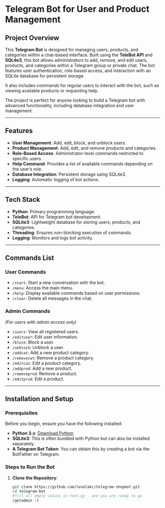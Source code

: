 # **Telegram Bot for User and Product Management**

## **Project Overview**

This **Telegram Bot** is designed for managing users, products, and categories within a chat-based interface. Built using the **TeleBot API** and **SQLite3**, this bot allows administrators to add, remove, and edit users, products, and categories within a Telegram group or private chat. The bot features user authentication, role-based access, and interaction with an SQLite database for persistent storage. 

It also includes commands for regular users to interact with the bot, such as viewing available products or requesting help. 

The project is perfect for anyone looking to build a Telegram bot with advanced functionality, including database integration and user management.

---

## **Features**

- **User Management**: Add, edit, block, and unblock users.
- **Product Management**: Add, edit, and remove products and categories.
- **Role-Based Access**: Administrator-level commands restricted to specific users.
- **Help Command**: Provides a list of available commands depending on the user’s role.
- **Database Integration**: Persistent storage using SQLite3.
- **Logging**: Automatic logging of bot actions.

---

## **Tech Stack**

- **Python**: Primary programming language.
- **TeleBot**: API for Telegram bot development.
- **SQLite3**: Lightweight database for storing users, products, and categories.
- **Threading**: Ensures non-blocking execution of commands.
- **Logging**: Monitors and logs bot activity.

---

## **Commands List**

### **User Commands**
- `/start`: Start a new conversation with the bot.
- `/menu`: Access the main menu.
- `/help`: Display available commands based on user permissions.
- `/clear`: Delete all messages in the chat.

### **Admin Commands**
*(For users with admin access only)*
- `/users`: View all registered users.
- `/edituser`: Edit user information.
- `/block`: Block a user.
- `/unblock`: Unblock a user.
- `/addcat`: Add a new product category.
- `/removecat`: Remove a product category.
- `/editcat`: Edit a product category.
- `/addprod`: Add a new product.
- `/removeprod`: Remove a product.
- `/editprod`: Edit a product.

---

## **Installation and Setup**

### **Prerequisites**

Before you begin, ensure you have the following installed:

- **Python 3.x**: [Download Python](https://www.python.org/downloads/)
- **SQLite3**: This is often bundled with Python but can also be installed separately.
- **A Telegram Bot Token**: You can obtain this by creating a bot via the BotFather on Telegram.

### **Steps to Run the Bot**

1. **Clone the Repository**:

   ```bash
   git clone https://github.com/levelakc/telegram-shopbot.git
   cd telegram-bot
   #fill all empty values in text.py - and you are ready to go
   /getadmin :)
